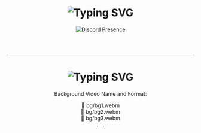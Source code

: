 <!-- 🎯 Discord Presence -->
<h1 align="center">
  <img src="https://readme-typing-svg.herokuapp.com?font=Pacifico&pause=1000&color=326EFF&background=69FF2000&center=true&vCenter=true&repeat=false&width=435&lines=Discord" alt="Typing SVG" />
</h1>

<p align="center">
  <a href="https://discord.com/users/1001063456566415400">
    <img src="https://lanyard.cnrad.dev/api/1001063456566415400?theme=dark&bg=1e1e1e&borderRadius=8px&idleMessage=Probably+working+on+something+cool..." alt="Discord Presence" />
  </a>
</p>

<br>
<br>

---
<!-- 💻 Background Videos -->
<h1 align="center">
  <img src="https://readme-typing-svg.herokuapp.com?font=Pacifico&pause=1000&color=a1f9ff&background=69FF2000&center=true&vCenter=true&repeat=false&width=435&lines=Install+Background+Videos" alt="Typing SVG" />
</h1>

<p align="center">
  Background Video Name and Format:
</p>

<div align="center">
📁 bg/bg1.webm<br>
📁 bg/bg2.webm<br>
📁 bg/bg3.webm<br>
  ...
  ...
</div>
